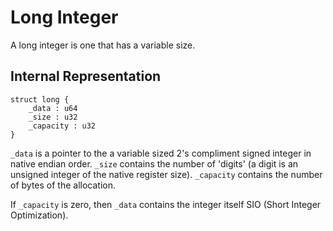 # Long Integer

A long integer is one that has a variable size.

## Internal Representation

```
struct long {
    _data : u64
    _size : u32
    _capacity : u32
}
```

`_data` is a pointer to the a variable sized 2's compliment signed integer in
native endian order. `_size` contains the number of 'digits' (a digit is
an unsigned integer of the native register size). `_capacity` contains the
number of bytes of the allocation.

If `_capacity` is zero, then `_data` contains the integer itself SIO
(Short Integer Optimization).
